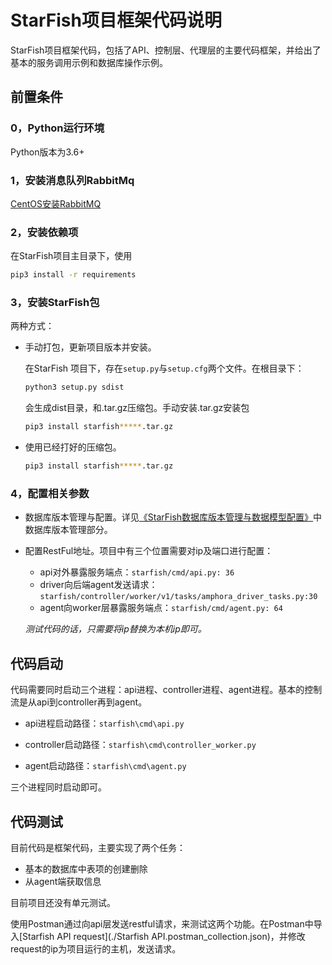 # StarFish项目框架代码说明

StarFish项目框架代码，包括了API、控制层、代理层的主要代码框架，并给出了基本的服务调用示例和数据库操作示例。

## 前置条件

### 0，Python运行环境

Python版本为3.6+

### 1，安装消息队列RabbitMq

[CentOS安装RabbitMQ](https://www.cnblogs.com/toutou/p/install_rabbitmq.html#_label1)

### 2，安装依赖项

在StarFish项目主目录下，使用

~~~bash
pip3 install -r requirements
~~~

### 3，安装StarFish包

两种方式：

- 手动打包，更新项目版本并安装。

  在StarFish 项目下，存在`setup.py`与`setup.cfg`两个文件。在根目录下：

  ~~~bash
  python3 setup.py sdist
  ~~~

  会生成dist目录，和.tar.gz压缩包。手动安装.tar.gz安装包

  ~~~bash
  pip3 install starfish*****.tar.gz
  ~~~

- 使用已经打好的压缩包。

  ~~~bash
  pip3 install starfish*****.tar.gz
  ~~~

### 4，配置相关参数

- 数据库版本管理与配置。详见[《StarFish数据库版本管理与数据模型配置》](./StarFish数据库版本管理与数据模型配置.md)中数据库版本管理部分。

- 配置RestFul地址。项目中有三个位置需要对ip及端口进行配置：

  - api对外暴露服务端点：`starfish/cmd/api.py: 36`
  - driver向后端agent发送请求：`starfish/controller/worker/v1/tasks/amphora_driver_tasks.py:30`
  - agent向worker层暴露服务端点：`starfish/cmd/agent.py: 64`

  *测试代码的话，只需要将ip替换为本机ip即可。*

## 代码启动

代码需要同时启动三个进程：api进程、controller进程、agent进程。基本的控制流是从api到controller再到agent。

- api进程启动路径：`starfish\cmd\api.py`

- controller启动路径：`starfish\cmd\controller_worker.py`

- agent启动路径：`starfish\cmd\agent.py`

三个进程同时启动即可。

## 代码测试

目前代码是框架代码，主要实现了两个任务：

- 基本的数据库中表项的创建删除
- 从agent端获取信息

目前项目还没有单元测试。

使用Postman通过向api层发送restful请求，来测试这两个功能。在Postman中导入[Starfish API request](./Starfish API.postman_collection.json)，并修改request的ip为项目运行的主机，发送请求。



